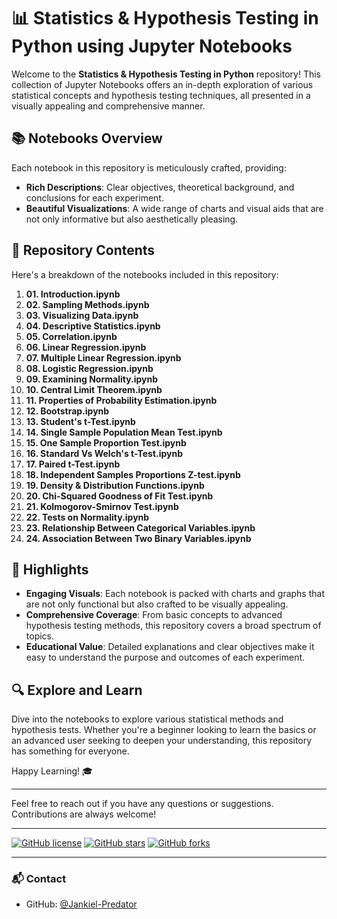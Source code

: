 # 📊 Statistics & Hypothesis Testing in Python using Jupyter Notebooks

Welcome to the **Statistics & Hypothesis Testing in Python** repository! This collection of Jupyter Notebooks offers an in-depth exploration of various statistical concepts and hypothesis testing techniques, all presented in a visually appealing and comprehensive manner.

## 📚 Notebooks Overview

Each notebook in this repository is meticulously crafted, providing:
- **Rich Descriptions**: Clear objectives, theoretical background, and conclusions for each experiment.
- **Beautiful Visualizations**: A wide range of charts and visual aids that are not only informative but also aesthetically pleasing.

## 📁 Repository Contents

Here's a breakdown of the notebooks included in this repository:

1. **01. Introduction.ipynb**
2. **02. Sampling Methods.ipynb**
3. **03. Visualizing Data.ipynb**
4. **04. Descriptive Statistics.ipynb**
5. **05. Correlation.ipynb**
6. **06. Linear Regression.ipynb**
7. **07. Multiple Linear Regression.ipynb**
8. **08. Logistic Regression.ipynb**
9. **09. Examining Normality.ipynb**
10. **10. Central Limit Theorem.ipynb**
11. **11. Properties of Probability Estimation.ipynb**
12. **12. Bootstrap.ipynb**
13. **13. Student's t-Test.ipynb**
14. **14. Single Sample Population Mean Test.ipynb**
15. **15. One Sample Proportion Test.ipynb**
16. **16. Standard Vs Welch's t-Test.ipynb**
17. **17. Paired t-Test.ipynb**
18. **18. Independent Samples Proportions Z-test.ipynb**
19. **19. Density & Distribution Functions.ipynb**
20. **20. Chi-Squared Goodness of Fit Test.ipynb**
21. **21. Kolmogorov-Smirnov Test.ipynb**
22. **22. Tests on Normality.ipynb**
23. **23. Relationship Between Categorical Variables.ipynb**
24. **24. Association Between Two Binary Variables.ipynb**

## 🌟 Highlights

- **Engaging Visuals**: Each notebook is packed with charts and graphs that are not only functional but also crafted to be visually appealing.
- **Comprehensive Coverage**: From basic concepts to advanced hypothesis testing methods, this repository covers a broad spectrum of topics.
- **Educational Value**: Detailed explanations and clear objectives make it easy to understand the purpose and outcomes of each experiment.

## 🔍 Explore and Learn

Dive into the notebooks to explore various statistical methods and hypothesis tests. Whether you're a beginner looking to learn the basics or an advanced user seeking to deepen your understanding, this repository has something for everyone.

Happy Learning! 🎓

---

Feel free to reach out if you have any questions or suggestions. Contributions are always welcome!

---

[![GitHub license](https://img.shields.io/github/license/Jankiel-Predator/Statistics)](https://github.com/Jankiel-Predator/Statistics/blob/main/LICENSE)
[![GitHub stars](https://img.shields.io/github/stars/Jankiel-Predator/Statistics)](https://github.com/Jankiel-Predator/Statistics/stargazers)
[![GitHub forks](https://img.shields.io/github/forks/Jankiel-Predator/Statistics)](https://github.com/Jankiel-Predator/Statistics/network)

---

### 📬 Contact

- GitHub: [@Jankiel-Predator](https://github.com/Jankiel-Predator)

